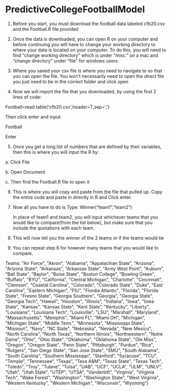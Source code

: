 # PredictiveCollegeFootballModel
1. Before you start, you must download the football data labeled cfb20.csv and the Football.R file provided 

2. Once the data is downloaded, you can open R on your computer and before continuing you will have to change your working directory to where your data is located on your computer. To do this, you will need to find “change working directory” which is under “misc.” on a mac and “change directory” under “file” for windows users. 

3. Where you saved your csv file is where you need to navigate to so that you can open the file. You won’t necessarily need to open the direct file you just need to be in the correct folder and click open 

4. Now we will import the file that you downloaded, by using the first 2 lines of code: 

Football=read.table('cfb20.csv',header=T,sep=',') 

Then click enter and input: 

Football 

Enter  

5. Once you get a long list of numbers that are defined by their variables, then this is where you will input the R by: 

  a. Click File 

  b. Open Document 

  c. Then find the Football.R file to open it 

6. This is where you will copy and paste from the file that pulled up. Copy the entire code and paste in directly in R and Click enter. 

7. Now all you have to do is Type:		Winner(“team1”,”team2”)	 

	In place of team1 and team2, you will input whichever teams that you would like to compare(from the list below), but make sure that you include the quotations with each team. 

8. This will now tell you the winner of the 2 teams or if the teams would tie 

9. You can repeat step 6 for however many teams that you would like to compare. 

Teams:
"Air Force", "Akron", "Alabama", "Appalachian State", "Arizona", "Arizona State", "Arkansas", "Arkansas State", "Army West Point", "Auburn", "Ball State", "Baylor", "Boise State", "Boston College", "Bowling Green", "Buffalo", "BYU", "California", "Central Michigan", "Charlotte", "Cincinnati", "Clemson", "Coastal Carolina", "Colorado", "Colorado State", "Duke", "East Carolina", "Eastern Michigan", "FIU", "Flordia Atlantic", "Florida", "Florida State", "Fresno State", "Georgia Southern", "Georgia", "Georgia State", "Georgia Tech", "Hawaii", "Houston", "Illinois", "Indiana", "Iowa", "Iowa State", "Kansas", "Kansas State", "Kent State", "Kentucky", "Liberty", "Louisiana", "Louisiana Tech", "Louisville", "LSU", "Marshall", "Maryland", "Massachusetts", "Memphis", "Miami FL", "Miami OH", "Michigan", "Michigan State", "Middle Tenn.", "Minnesota", "Mississippi State", "Missouri", "Navy", "NC State", "Nebraska", "Nevada", "New Mexico", "North Carolina", "North Texas", "Northern Illinois", "Northwestern", "Notre Dame", "Ohio", "Ohio State", "Oklahoma", "Oklahoma State", "Ole Miss", "Oregon", "Oregon State", "Penn State", "Pittsburgh", "Purdue", "Rice", "Rutgers", "San Diego State", "San Jose State", "SMU", "South Alabama", "South Carolina", "Southern Mississippi", "Stanford", "Syracuse", "TCU", "Temple", "Tennessee", "Texas", "Texa A&M", "Texas State", "Texas Tech", "Toledo", "Troy", "Tulane", "Tulsa", "UAB", "UCF", "UCLA", "ULM", "UNLV", "Utah", "Utah State", "UTEP", "UTSA", "Vanderbilt", "Virginia", "Virginia Tech", "Wake Forest", "Washington", "Washington State", "West Virginia", "Western Kentucky", "Western Michigan", "Wisconsin", "Wyoming")
